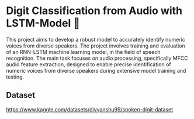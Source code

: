 # Digit Classification from Audio with LSTM-Model 🔢

This project aims to develop a robust model to accurately identify numeric voices from diverse speakers. The project involves training and evaluation of an RNN-LSTM machine learning model, in the field of speech recognition. The main task focuses on audio processing, specifically MFCC audio feature extraction, designed to enable precise identification of numeric voices from diverse speakers during extensive model training and testing.

## Dataset
https://www.kaggle.com/datasets/divyanshu99/spoken-digit-dataset
